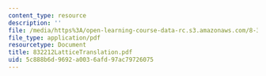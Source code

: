 ```yaml
---
content_type: resource
description: ''
file: /media/https%3A/open-learning-course-data-rc.s3.amazonaws.com/8-322-quantum-theory-ii-spring-2003/5c888b6d9692a0036afd97ac79726075_832212LatticeTranslation.pdf
file_type: application/pdf
resourcetype: Document
title: 832212LatticeTranslation.pdf
uid: 5c888b6d-9692-a003-6afd-97ac79726075
---
```

